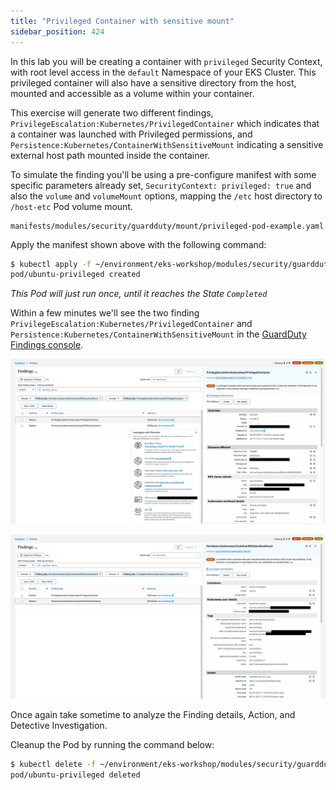 ```yaml
---
title: "Privileged Container with sensitive mount"
sidebar_position: 424
---
```


In this lab you will be creating a container with `privileged` Security Context, with root level access in the `default` Namespace of your EKS Cluster. This privileged container will also have a sensitive directory from the host, mounted and accessible as a volume within your container.

This exercise will generate two different findings, `PrivilegeEscalation:Kubernetes/PrivilegedContainer` which indicates that a container was launched with Privileged permissions, and `Persistence:Kubernetes/ContainerWithSensitiveMount` indicating a sensitive external host path mounted inside the container.

To simulate the finding you'll be using a pre-configure manifest with some specific parameters already set, `SecurityContext: privileged: true` and also the `volume` and `volumeMount` options, mapping the `/etc` host directory to `/host-etc` Pod volume mount.

```file
manifests/modules/security/guardduty/mount/privileged-pod-example.yaml
```

Apply the manifest shown above with the following command:

```bash
$ kubectl apply -f ~/environment/eks-workshop/modules/security/guardduty/mount/privileged-pod-example.yaml
pod/ubuntu-privileged created
```

*This Pod will just run once, until it reaches the State `Completed`*

Within a few minutes we'll see the two finding `PrivilegeEscalation:Kubernetes/PrivilegedContainer` and `Persistence:Kubernetes/ContainerWithSensitiveMount` in the [GuardDuty Findings console](https://console.aws.amazon.com/guardduty/home#/findings).

![](assets/privileged-container.png)

![](assets/sensitive-mount.png)

Once again take sometime to analyze the Finding details, Action, and Detective Investigation.

Cleanup the Pod by running the command below:

```bash
$ kubectl delete -f ~/environment/eks-workshop/modules/security/guardduty/mount/privileged-pod-example.yaml
pod/ubuntu-privileged deleted
```
